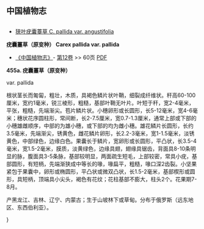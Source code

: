 
## 中国植物志

## 
* [狭叶疣囊薹草  C.  pallida var. angustifolia](Carex-pallida-var-angustifolia-狭叶疣囊薹草.md)

**疣囊薹草（原变种） Carex pallida var. pallida**

* [《中国植物志》](http://www.iplant.cn/frps)- [第12卷](http://www.iplant.cn/frps/vol/12) >> 60页 [PDF](http://www.iplant.cn/frps/pdf/12/60.pdf)

**455a. 疣囊薹草（原变种）**

var. pallida

根状茎长而匍匐，粗壮，木质，具褐色鳞片状叶鞘，细裂成纤维状。秆高60-100厘米，宽约1毫米，锐三棱形，粗糙，基部叶鞘无叶片。叶短于秆，宽2-4毫米，平张，粗糙，先端渐尖。苞片鳞片状。小穗卵形或长圆形，长5-12毫米，宽4-6毫米；穗状花序圆柱形，常间断，长2-7.5厘米，宽0.7-1.3厘米，通常上部或下部的小穗雄雌顺序，中部的为雄小穗，或下部的均为雌小穗。雄花鳞片长圆形，长约3.5毫米，先端渐尖，锈黄色，雌花鳞片卵形，长2.2-3毫米，宽1-1.5毫米，淡锈黄色，中部绿色，边缘白色。果囊长于鳞片，宽卵形或长圆形，平凸状，长3.5-4毫米，宽1.5-2毫米，膜质，淡黄绿色，边缘具翅，翅缘具锯齿，背面具8-10条明显的脉，腹面具3-5条脉，基部较明显，两面疏生短毛，上部较密，常具小疣，基部圆形，有短柄，先端渐狭成中等长的喙，喙扁平，粗糙，喙口深2齿裂。小坚果紧包于果囊中，卵形或椭圆形，平凸状或微双凸状，长1.5-2毫米，基部楔形或圆形，具短柄，顶端具小尖头，褐色有花纹；花柱基部不膨大，柱头2个。花果期7-8月。

产黑龙江、吉林、辽宁、内蒙古；生于山坡林下或草甸。分布于俄罗斯（远东地区、东西伯利亚）。


}